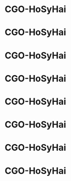 # CGO-HoSyHai
# CGO-HoSyHai
# CGO-HoSyHai
# CGO-HoSyHai
# CGO-HoSyHai
# CGO-HoSyHai
# CGO-HoSyHai
# CGO-HoSyHai
